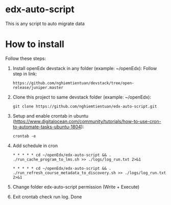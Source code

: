 # edx-auto-script
This is any script to auto migrate data

# How to install
Follow these steps:
1. Install openEdx devstack in any folder (example: ~/openEdx):
   Follow step in link:
   
   `https://github.com/nghiemtientuan/devstack/tree/open-release/juniper.master`


2. Clone this project to same devstack folder (example: ~/openEdx):

    `git clone https://github.com/nghiemtientuan/edx-auto-script.git`


3. Setup and enable crontab in ubuntu (https://www.digitalocean.com/community/tutorials/how-to-use-cron-to-automate-tasks-ubuntu-1804):

    `crontab -e`
   

4. Add schedule in cron
   
   `* * * * * cd ~/openEdx/edx-auto-script && . ./run_cache_program_to_lms.sh >> ./logs/log_run.txt 2>&1`
   
   `* * * * * cd ~/openEdx/edx-auto-script && . ./run_refresh_course_metadata_to_discovery.sh >> ./logs/log_run.txt 2>&1`
   
6. Change folder edx-auto-script permission (Write + Execute)
   

5. Exit crontab check run log. Done
